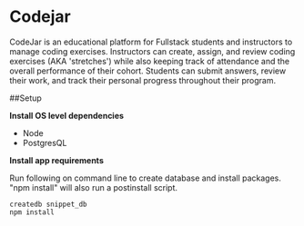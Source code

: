 # Codejar

CodeJar is an educational platform for Fullstack students and instructors to manage coding exercises. Instructors can create, assign, and review coding exercises (AKA 'stretches') while also keeping track of attendance and the overall performance of their cohort. Students can submit answers, review their work, and track their personal progress throughout their program.

##Setup

**Install OS level dependencies**

- Node
- PostgresQL

**Install app requirements**

Run following on command line to create database and install packages. "npm install" will also run a postinstall script.

```
createdb snippet_db
npm install
```
